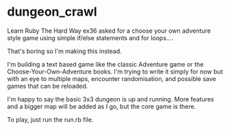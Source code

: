 # dungeon_crawl

Learn Ruby The Hard Way ex36 asked for a choose your own adventure style game using simple if/else statements and for loops....

That's boring so I'm making this instead.

I'm building a text based game like the classic Adventure game or the Choose-Your-Own-Adventure books. 
I'm trying to write it simply for now but with an eye to multiple maps, encounter randomisation, and possible save games that can be reloaded.

I'm happy to say the basic 3x3 dungeon is up and running. More features and a bigger map will be added as I go, but the core game is there.

To play, just run the run.rb file.
